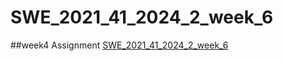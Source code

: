 # SWE_2021_41_2024_2_week_6
##week4 Assignment
[SWE_2021_41_2024_2_week_6](https://github.com/yonggile/SWE_2021_41_2024_2_week_6)
